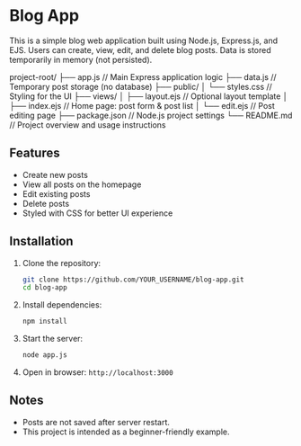 # Blog App

This is a simple blog web application built using Node.js, Express.js, and EJS.
Users can create, view, edit, and delete blog posts. Data is stored temporarily in memory (not persisted).

project-root/
├── app.js                  // Main Express application logic
├── data.js                 // Temporary post storage (no database)
├── public/
│   └── styles.css          // Styling for the UI
├── views/
│   ├── layout.ejs          // Optional layout template
│   ├── index.ejs           // Home page: post form & post list
│   └── edit.ejs            // Post editing page
├── package.json            // Node.js project settings
└── README.md               // Project overview and usage instructions

## Features
- Create new posts
- View all posts on the homepage
- Edit existing posts
- Delete posts
- Styled with CSS for better UI experience

## Installation
1. Clone the repository:
   ```bash
   git clone https://github.com/YOUR_USERNAME/blog-app.git
   cd blog-app
   ```
2. Install dependencies:
   ```bash
   npm install
   ```
3. Start the server:
   ```bash
   node app.js
   ```
4. Open in browser:
   `http://localhost:3000`

## Notes
- Posts are not saved after server restart.
- This project is intended as a beginner-friendly example.
